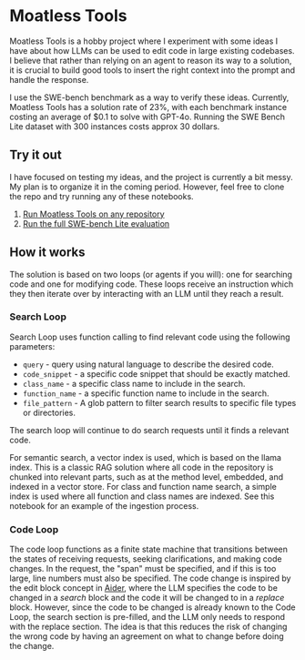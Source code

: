 # Moatless Tools
Moatless Tools is a hobby project where I experiment with some ideas I have 
about how LLMs can be used to edit code in large existing codebases. I believe
that rather than relying on an agent to reason its way to a solution, it is 
crucial to build good tools to insert the right context into the prompt and 
handle the response.

I use the SWE-bench benchmark as a way to verify these ideas. Currently, Moatless Tools has a solution rate of 23%, with each benchmark instance costing an average of $0.1 to solve with GPT-4o. 
Running the SWE Bench Lite dataset with 300 instances costs approx 30 dollars.

## Try it out
I have focused on testing my ideas, and the project is currently a bit messy. My plan is to organize it in the coming
period. However, feel free to clone the repo and try running any of these notebooks.

1. [Run Moatless Tools on any repository](notebooks/00_index_and_run.ipynb)
2. [Run the full SWE-bench Lite evaluation](notebooks/01_run_swebench_evaluation.ipynb)

## How it works
The solution is based on two loops (or agents if you will): one for searching code and one for modifying code. These
loops receive an instruction which they then iterate over by interacting with an LLM until they reach a result.

### Search Loop
Search Loop uses function calling to find relevant code using the following parameters:

 * `query` - query using natural language to describe the desired code.
 * `code_snippet` - a specific code snippet that should be exactly matched.
 * `class_name` - a specific class name to include in the search.
 * `function_name` - a specific function name to include in the search.
 * `file_pattern` - A glob pattern to filter search results to specific file types or directories.

The search loop will continue to do search requests until it finds a relevant code.

For semantic search, a vector index is used, which is based on the llama index. This is a classic RAG solution where 
all code in the repository is chunked into relevant parts, such as at the method level, embedded, and indexed in a
vector store. For class and function name search, a simple index is used where all function and class names are indexed.
See this notebook for an example of the ingestion process.

### Code Loop
The code loop functions as a finite state machine that transitions between the states of receiving requests, seeking
clarifications, and making code changes. In the request, the "span" must be specified, and if this is too large, 
line numbers must also be specified. The code change is inspired by the edit block concept in 
[Aider](https://aider.chat/docs/benchmarks.html), where the LLM specifies the code to be changed in a *search* block and
the code it will be changed to in a *replace* block. However, since the code to be changed is already known to the Code 
Loop, the search section is pre-filled, and the LLM only needs to respond with the replace section. The idea is that 
this reduces the risk of changing the wrong code by having an agreement on what to change before doing the change.

